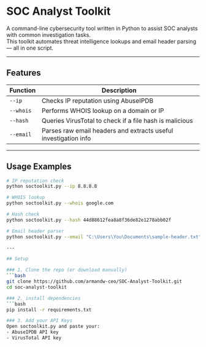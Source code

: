 # SOC Analyst Toolkit

A command-line cybersecurity tool written in Python to assist SOC analysts with common investigation tasks.  
This toolkit automates threat intelligence lookups and email header parsing — all in one script.

---

## Features

| Function                | Description                                                      |
|-------------------------|------------------------------------------------------------------|
| `--ip`                  | Checks IP reputation using AbuseIPDB                            |
| `--whois`               | Performs WHOIS lookup on a domain or IP                         |
| `--hash`                | Queries VirusTotal to check if a file hash is malicious         |
| `--email`               | Parses raw email headers and extracts useful investigation info |

---

## Usage Examples

```bash
# IP reputation check
python soctoolkit.py --ip 8.8.8.8

# WHOIS lookup
python soctoolkit.py --whois google.com

# Hash check
python soctoolkit.py --hash 44d88612fea8a8f36de82e1278abb02f

# Email header parser
python soctoolkit.py --email "C:\Users\You\Documents\sample-header.txt"

---

## Setup

### 1. Clone the repo (or download manually)
```bash
git clone https://github.com/armandw-ceo/SOC-Analyst-Toolkit.git
cd soc-analyst-toolkit

### 2. install dependencies
```bash
pip install -r requirements.txt

### 3. Add your API Keys
Open soctoolkit.py and paste your:
- AbuseIPDB API key
- VirusTotal API key



